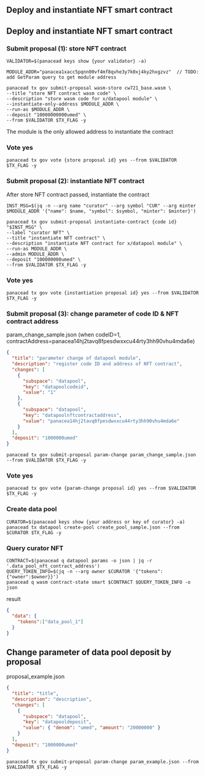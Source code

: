 ## Deploy and instantiate NFT smart contract
## Deploy and instantiate NFT smart contract

### Submit proposal (1): store NFT contract
```shell
VALIDATOR=$(panacead keys show {your validator} -a)

MODULE_ADDR="panacea1xacc5pqnn00vf4mf8qvhe3y7k0xj4ky2hxgzvz"  // TODO: add GetParam query to get module address

panacead tx gov submit-proposal wasm-store cw721_base.wasm \
--title "store NFT contract wasm code" \
--description "store wasm code for x/datapool module" \
--instantiate-only-address $MODULE_ADDR \
--run-as $MODULE_ADDR \
--deposit "10000000000umed" \
--from $VALIDATOR $TX_FLAG -y
```

The module is the only allowed address to instantiate the contract

### Vote yes
```shell
panacead tx gov vote {store proposal id} yes --from $VALIDATOR $TX_FLAG -y
```

### Submit proposal (2): instantiate NFT contract

After store NFT contract passed, instantiate the contract

```shell
INST_MSG=$(jq -n --arg name "curator" --arg symbol "CUR" --arg minter $MODULE_ADDR '{"name": $name, "symbol": $symbol, "minter": $minter}')

panacead tx gov submit-proposal instantiate-contract {code id} "$INST_MSG" \
--label "curator NFT" \
--title "instantiate NFT contract" \
--description "instantiate NFT contract for x/datapool module" \
--run-as MODULE_ADDR \
--admin MODULE_ADDR \
--deposit "100000000umed" \
--from $VALIDATOR $TX_FLAG -y
```

### Vote yes
```shell
panacead tx gov vote {instantiation proposal id} yes --from $VALIDATOR $TX_FLAG -y
```

### Submit proposal (3): change parameter of code ID & NFT contract address

param_change_sample.json (when codeID=1, contractAddress=panacea14hj2tavq8fpesdwxxcu44rty3hh90vhu4mda6e)
```json
{
  "title": "parameter change of datapool module",
  "description": "register code ID and address of NFT contract",
  "changes": [
    {
      "subspace": "datapool",
      "key": "datapoolcodeid",
      "value": "1"
    },
    {
      "subspace": "datapool",
      "key": "datapoolnftcontractaddress",
      "value": "panacea14hj2tavq8fpesdwxxcu44rty3hh90vhu4mda6e"
    }
  ],
  "deposit": "1000000umed"
}
```

```shell
panacead tx gov submit-proposal param-change param_change_sample.json --from $VALIDATOR $TX_FLAG -y
```

### Vote yes
```shell
panacead tx gov vote {param-change proposal id} yes --from $VALIDATOR $TX_FLAG -y
```

### Create data pool

```shell
CURATOR=$(panacead keys show {your address or key of curator} -a)
panacead tx datapool create-pool create_pool_sample.json --from $CURATOR $TX_FLAG -y
```

### Query curator NFT
```shell
CONTRACT=$(panacead q datapool params -o json | jq -r '.data_pool_nft_contract_address')
QUERY_TOKEN_INFO=$(jq -n --arg owner $CURATOR '{"tokens":{"owner":$owner}}')
panacead q wasm contract-state smart $CONTRACT $QUERY_TOKEN_INFO -o json
```
result
```json
{
  "data": {
    "tokens":["data_pool_1"]
  }
}
```

## Change parameter of data pool deposit by proposal

proposal_example.json
```json
{
  "title": "title",
  "description": "description",
  "changes": [
    {
      "subspace": "datapool",
      "key": "datapooldeposit",
      "value": { "denom": "umed", "amount": "20000000" }
    }
  ],
  "deposit": "1000000umed"
}
```

```shell
panacead tx gov submit-proposal param-change param_example.json --from $VALIDATOR $TX_FLAG -y
```